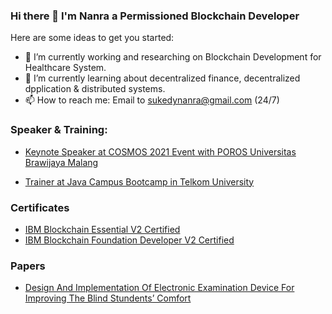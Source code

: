 ### Hi there 👋 I'm Nanra a Permissioned Blockchain Developer

Here are some ideas to get you started:

- 🔭 I’m currently working and researching on Blockchain Development for Healthcare System.
- 🌱 I’m currently learning about decentralized finance, decentralized dpplication & distributed systems.
- 📫 How to reach me: Email to sukedynanra@gmail.com (24/7)

### Speaker & Training:
* [Keynote Speaker at COSMOS 2021 Event with POROS Universitas Brawijaya Malang](https://youtu.be/8fmsPPaxGdA)
- [Trainer at Java Campus Bootcamp in Telkom University](https://instagram.fbdo2-1.fna.fbcdn.net/v/t51.2885-15/e35/70908932_2153349744966226_4663941722369372511_n.jpg?_nc_ht=instagram.fbdo2-1.fna.fbcdn.net&_nc_cat=110&_nc_ohc=0AuGNCAUrNkAX9OTcdk&tn=IlFw3uy_B_OtwpRF&edm=ALQROFkBAAAA&ccb=7-4&ig_cache_key=MjE1MDc4MTEzODA0MTczNzM1NQ%3D%3D.2-ccb7-4&oh=00_AT_7-6smV0LMeUT-1d35iR4TV_Ce5J-EEgWEYib72tXUeg&oe=620C46F4&_nc_sid=30a2ef)

### Certificates
* [IBM Blockchain Essential V2 Certified](https://www.credly.com/badges/fa7c9ce3-dc3a-441c-96b2-277387a5f9d5)
* [IBM Blockchain Foundation Developer V2 Certified](https://www.credly.com/badges/3f046a2f-0701-4dd3-9ed6-eef01bfcc540/public_url)

### Papers
* [Design And Implementation Of Electronic Examination
Device For Improving The Blind Stundents’ Comfort](https://jestec.taylors.edu.my/Vol%2016%20issue%201%20February%202021/16_1_56.pdf)
